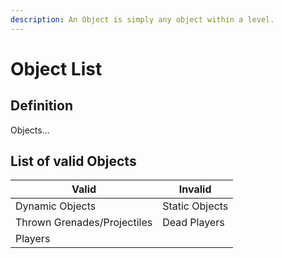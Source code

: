 ```yaml
---
description: An Object is simply any object within a level.
---
```


# Object List

## Definition

Objects...

## List of valid Objects

| Valid                       | Invalid        |
| --------------------------- | -------------- |
| Dynamic Objects             | Static Objects |
| Thrown Grenades/Projectiles | Dead Players   |
| Players                     |                |
